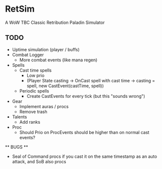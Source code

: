 # RetSim
A WoW TBC Classic Retribution Paladin Simulator
## TODO
* Uptime simulation (player / buffs)
* Combat Logger 
  * More combat events (like mana regen)
* Spells
  * Cast time spells
    * Low prio
    * (Player State casting -> OnCast spell with cast time -> casting = spell, new CastEvent(castTime, spell))
  * Periodic spells
    * Create CastEvents for every tick (but this "sounds wrong")
* Gear 
  * Implement auras / procs
  * Remove trash
* Talents
  * Add ranks
* Proc
  * Should Prio on ProcEvents should be higher than on normal cast events?

** BUGS **
* Seal of Command procs if you cast it on the same timestamp as an auto attack, and SoB also procs
